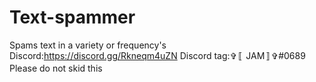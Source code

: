 # Text-spammer
Spams text in a variety or frequency's
Discord:https://discord.gg/Rkneqm4uZN
Discord tag:✞〚 JAM〛✞#0689
Please do not skid this
